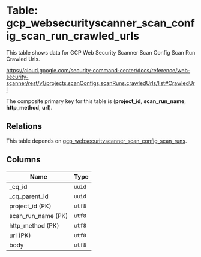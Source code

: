 # Table: gcp_websecurityscanner_scan_config_scan_run_crawled_urls

This table shows data for GCP Web Security Scanner Scan Config Scan Run Crawled Urls.

https://cloud.google.com/security-command-center/docs/reference/web-security-scanner/rest/v1/projects.scanConfigs.scanRuns.crawledUrls/list#CrawledUrl

The composite primary key for this table is (**project_id**, **scan_run_name**, **http_method**, **url**).

## Relations

This table depends on [gcp_websecurityscanner_scan_config_scan_runs](gcp_websecurityscanner_scan_config_scan_runs.md).

## Columns

| Name          | Type          |
| ------------- | ------------- |
|_cq_id|`uuid`|
|_cq_parent_id|`uuid`|
|project_id (PK)|`utf8`|
|scan_run_name (PK)|`utf8`|
|http_method (PK)|`utf8`|
|url (PK)|`utf8`|
|body|`utf8`|